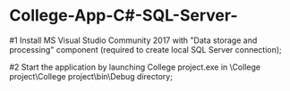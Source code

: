 # College-App-C#-SQL-Server-

#1 Install MS Visual Studio Community 2017 with "Data storage and processing" component (required to create local SQL Server connection);

#2 Start the application by launching College project.exe in \College project\College project\bin\Debug directory;